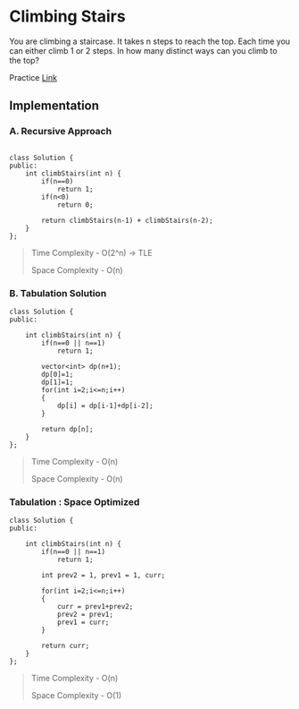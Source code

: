 # Climbing Stairs

You are climbing a staircase. It takes n steps to reach the top.
Each time you can either climb 1 or 2 steps. In how many distinct ways can you climb to the top?

Practice [Link](https://leetcode.com/problems/climbing-stairs/description/)


## Implementation

### A. Recursive Approach
```

class Solution {
public:
    int climbStairs(int n) {
        if(n==0)
            return 1;
        if(n<0)
            return 0;

        return climbStairs(n-1) + climbStairs(n-2);
    }
};

```
> Time Complexity - O(2^n) -> TLE
> 
> Space Complexity - O(n)

### B. Tabulation Solution

```
class Solution {
public:

    int climbStairs(int n) {
        if(n==0 || n==1)
            return 1;

        vector<int> dp(n+1);
        dp[0]=1;
        dp[1]=1;
        for(int i=2;i<=n;i++)
        {
            dp[i] = dp[i-1]+dp[i-2];
        }

        return dp[n];
    }
};
```

> Time Complexity - O(n)
> 
> Space Complexity - O(n)
 

### Tabulation : Space Optimized

```
class Solution {
public:

    int climbStairs(int n) {
        if(n==0 || n==1)
            return 1;

        int prev2 = 1, prev1 = 1, curr;

        for(int i=2;i<=n;i++)
        {
            curr = prev1+prev2;
            prev2 = prev1;
            prev1 = curr;
        }

        return curr;
    }
};
```


> Time Complexity - O(n)
> 
> Space Complexity - O(1)